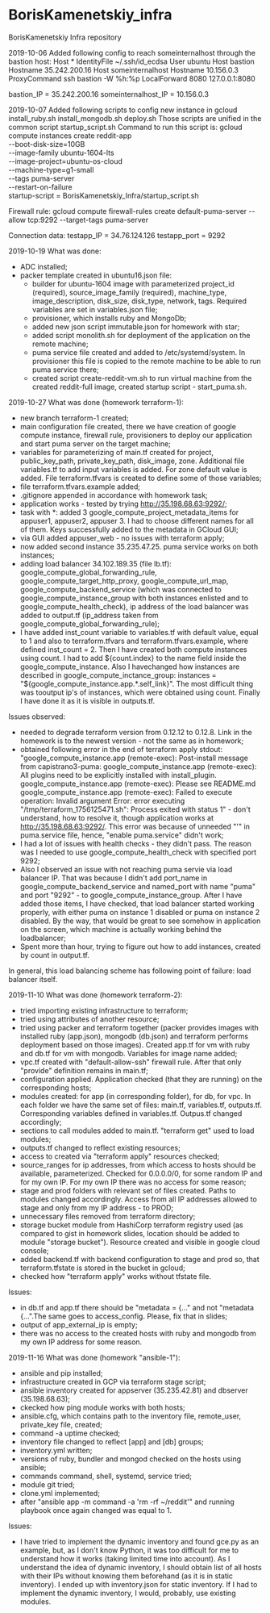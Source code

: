 # BorisKamenetskiy_infra
BorisKamenetskiy Infra repository

2019-10-06
Added following config to reach someinternalhost through the bastion host:
Host *
  IdentityFile ~/.ssh/id_ecdsa
  User ubuntu
Host bastion
  Hostname 35.242.200.16
Host someinternalhost
  Hostname 10.156.0.3
  ProxyCommand ssh bastion -W %h:%p
  LocalForward 8080 127.0.0.1:8080

bastion_IP = 35.242.200.16
someinternalhost_IP = 10.156.0.3

2019-10-07
Added following scripts to config new instance in gcloud
install_ruby.sh
install_mongodb.sh
deploy.sh
Those scripts are unified in the common script startup_script.sh
Command to run this script is:
gcloud compute instances create reddit-app\
  --boot-disk-size=10GB \
  --image-family ubuntu-1604-lts \
  --image-project=ubuntu-os-cloud \
  --machine-type=g1-small \
  --tags puma-server \
  --restart-on-failure \
  startup-script = BorisKamenetskiy_Infra/startup_script.sh

Firewall rule:
gcloud compute firewall-rules create default-puma-server --allow tcp:9292 --target-tags puma-server

Connection data:
testapp_IP = 34.76.124.126
testapp_port = 9292

2019-10-19
What was done:
- ADC installed;
- packer template created in ubuntu16.json file:
  - builder for ubuntu-1604 image with parameterized project_id (required), source_image_family (required), machine_type, image_description, disk_size, disk_type, network, tags. Required variables are set in variables.json file;
  - provisioner, which installs ruby and MongoDb;
  - added new json script immutable.json for homework with star;
  - added script monolith.sh for deployment of the application on the remote machine;
  - puma service file created and added to /etc/systemd/system. In provisioner this file is copied to the remote machine to be able to run puma service there;
  - created script create-reddit-vm.sh to run virtual machine from the created reddit-full image, created startup script - start_puma.sh. 

2019-10-27
What was done (homework terraform-1):
- new branch terraform-1 created;
- main configuration file created, there we have creation of google compute instance, firewall rule, provisioners to deploy our application and start puma server on the target machine;
- variables for parameterizing of main.tf created for project, public_key_path, private_key_path, disk_image, zone. Additional file variables.tf to add input variables is added. For zone default value is added. File terraform.tfvars is created to define some of those variables;
- file terraform.tfvars.example added;
- .gitignore appended in accordance with homework task;
- application works - tested by trying http://35.198.68.63:9292/;
- task with *: added 3 google_compute_project_metadata_items for appuser1, appuser2, appuser 3. I had to choose different names for all of them. Keys successfully added to the metadata in GCloud GUI;
- via GUI added appuser_web - no issues with terraform apply;
- now added second instance 35.235.47.25. puma service works on both instances;
- adding load balancer 34.102.189.35 (file lb.tf): google_compute_global_forwarding_rule, google_compute_target_http_proxy, google_compute_url_map, google_compute_backend_service (which was connected to google_compute_instance_group with both instances enlisted and to google_compute_health_check), ip address of the load balancer was added to output.tf (ip_address taken from google_compute_global_forwarding_rule);
- I have added inst_count variable to variables.tf with default value, equal to 1 and also to terraform.tfvars and terraform.tfvars.example, where defined inst_count = 2. Then I have created both compute instances using count. I had to add ${count.index} to the name field inside the google_compute_instance. Also I havechanged how instances are described in google_compute_inctance_group:  instances = "${google_compute_instance.app.*.self_link}". The most difficult thing was tooutput ip's of instances, which were obtained using count. Finally I have done it as it is visible in outputs.tf.

Issues observed:
- needed to degrade terraform version from 0.12.12 to 0.12.8. Link in the homework is to the newest version - not the same as in homework;
- obtained following error in the end of terraform apply stdout:
"google_compute_instance.app (remote-exec): Post-install message from capistrano3-puma:
google_compute_instance.app (remote-exec):     All plugins need to be explicitly installed with install_plugin.
google_compute_instance.app (remote-exec):     Please see README.md
google_compute_instance.app (remote-exec): Failed to execute operation: Invalid argument
Error: error executing "/tmp/terraform_1756125471.sh": Process exited with status 1" - don't understand, how to resolve it, though application works at http://35.198.68.63:9292/. This error was because of unneeded "'" in puma.service file, hence, "enable puma.service" didn't work;
- I had a lot of issues with health checks - they didn't pass. The reason was I needed to use google_compute_health_check with specified port 9292;
- Also I observed an issue with not reaching puma servie via load balancer IP. That was because I didn't add port_name in google_compute_backend_service and named_port with name "puma" and port "9292" - to google_compute_instance_group. After I have added those items, I have checked, that load balancer started working properly, with either puma on instance 1 disabled or puma on instance 2 disabled. By the way, that would be great to see somehow in application on the screen, which machine is actually working behind the loadbalancer;
- Spent more than hour, trying to figure out how to add instances, created by count in output.tf.

In general, this load balancing scheme has following point of failure: load balancer itself.

2019-11-10
What was done (homework terraform-2):
- tried importing existing infrastructure to terraform;
- tried using attributes of another resource;
- tried using packer and terraform together (packer provides images with installed ruby (app.json), mongodb (db.json) and terraform performs deployment based on those images). Created app.tf for vm with ruby and db.tf for vm with mongodb. Variables for image name added;
- vpc.tf created with "default-allow-ssh" firewall rule. After that only "provide" definition remains in main.tf;
- configuration applied. Application checked (that they are running) on the corresponding hosts;
- modules created: for app (in corresponding folder), for db, for vpc. In each folder we have the same set of files: main.tf, variables.tf, outputs.tf. Corresponding variables defined in variables.tf. Outpus.tf changed accordingly;
- sections to call modules added to main.tf. "terraform get" used to load modules;
- outputs.tf changed to reflect existing resources;
- access to created via "terraform apply" resources checked;
- source_ranges for ip addresses, from which access to hosts should be available, parameterized. Checked for 0.0.0.0/0, for some random IP and for my own IP. For my own IP there was no access for some reason;
- stage and prod folders with relevant set of files created. Paths to modules changed accordingly. Access from all IP addresses allowed to stage and only from my IP address - to PROD;
- unnecessary files removed from terraform directory;
- storage bucket module from HashiCorp terraform registry used (as compared to gist in homework slides, location should be added to module "storage bucket"). Resource created and visible in google cloud console;
- added backend.tf with backend configuration to stage and prod so, that terraform.tfstate is stored in the bucket in gcloud;
- checked how "terraform apply" works without tfstate file.

Issues:
- in db.tf and app.tf there should be "metadata = {..." and not "metadata {...".The same goes to access_config. Please, fix that in slides;
- output of app_external_ip is empty;
- there was no access to the created hosts with ruby and mongodb from my own IP address for some reason.   

2019-11-16
What was done (homework "ansible-1"):
- ansible and pip installed;
- infrastructure created in GCP via terraform stage script;
- ansible inventory created for appserver (35.235.42.81) and dbserver (35.198.68.63);
- ckecked how ping module works with both hosts;
- ansible.cfg, which contains path to the inventory file, remote_user, private_key file, created;
- command -a uptime checked;
- inventory file changed to reflect [app] and [db] groups;
- inventory.yml written;
- versions of ruby, bundler and mongod checked on the hosts using ansible;
- commands command, shell, systemd, service tried;
- module git tried;
- clone.yml implemented;
- after "ansible app -m command -a 'rm -rf ~/reddit'" and running playbook once again changed was equal to 1.

Issues:
- I have tried to implement the dynamic inventory and found gce.py as an example, but, as I don't know Python, it was too difficult for me to understand how it works (taking limited time into account). As I understand the idea of dynamic inventory, I should obtain list of all hosts with their IPs without knowing them beforehand (as it is in static inventory). I ended up with inventory.json for static inventory. If I had to implement the dynamic inventory, I would, probably, use existing modules. 
